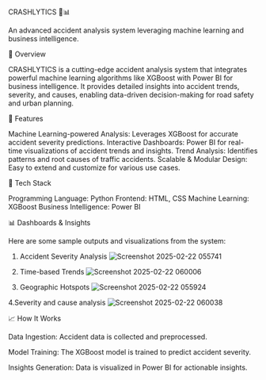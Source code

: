 CRASHLYTICS 🚗📊

An advanced accident analysis system leveraging machine learning and business intelligence.

📖 Overview


CRASHLYTICS is a cutting-edge accident analysis system that integrates powerful machine learning algorithms like XGBoost with Power BI for business intelligence. It provides detailed insights into accident trends, severity, and causes, enabling data-driven decision-making for road safety and urban planning.

🌟 Features


Machine Learning-powered Analysis: Leverages XGBoost for accurate accident severity predictions.
Interactive Dashboards: Power BI for real-time visualizations of accident trends and insights.
Trend Analysis: Identifies patterns and root causes of traffic accidents.
Scalable & Modular Design: Easy to extend and customize for various use cases.

🚀 Tech Stack


Programming Language: Python 
Frontend: HTML, CSS 
Machine Learning: XGBoost
Business Intelligence: Power BI

📊 Dashboards & Insights


Here are some sample outputs and visualizations from the system:


1. Accident Severity Analysis
![Screenshot 2025-02-22 055741](https://github.com/user-attachments/assets/5bcc8549-54d2-4cd6-b157-2d60d96efdbd)

2. Time-based Trends
![Screenshot 2025-02-22 060006](https://github.com/user-attachments/assets/49246755-d27a-404f-8306-f1230db3ba8f)


3. Geographic Hotspots
![Screenshot 2025-02-22 055924](https://github.com/user-attachments/assets/7a5088f1-dad2-498b-ad9f-4678b174cc98)

4.Severity and cause analysis
![Screenshot 2025-02-22 060038](https://github.com/user-attachments/assets/23485f0b-1291-466f-99b1-e86877433331)

📈 How It Works


Data Ingestion: Accident data is collected and preprocessed.

Model Training: The XGBoost model is trained to predict accident severity.

Insights Generation: Data is visualized in Power BI for actionable insights.
